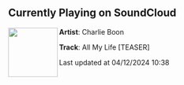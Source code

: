 ## Currently Playing on SoundCloud

[<img align="left" width="100" src="https://i1.sndcdn.com/avatars-vGV9Uvz5uiSDQYsc-yk844A-t500x500.jpg">](https://soundcloud.com/charlieboon/all-my-life-teaser)

**Artist**: Charlie Boon 

**Track**: All My Life [TEASER]

Last updated at 04/12/2024 10:38
